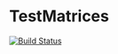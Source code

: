 # TestMatrices

[![Build Status](https://github.com/OskarBrzeski/TestMatrices.jl/actions/workflows/CI.yml/badge.svg?branch=master)](https://github.com/OskarBrzeski/TestMatrices.jl/actions/workflows/CI.yml?query=branch%3Amaster)
